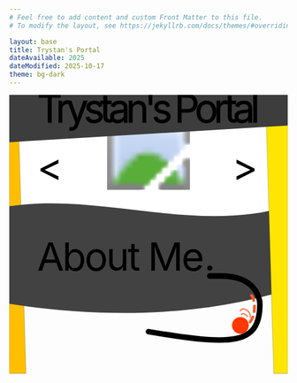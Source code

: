 ```yaml
---
# Feel free to add content and custom Front Matter to this file.
# To modify the layout, see https://jekyllrb.com/docs/themes/#overriding-theme-defaults

layout: base
title: Trystan's Portal
dateAvailable: 2025
dateModified: 2025-10-17
theme: bg-dark
---
```

<link href="{{site.baseurl}}/styles/svg.css" rel="stylesheet" type="text/css" />

<svg xmlns="http://www.w3.org/2000/svg" viewBox="0 0 100 200">
    <style>
        .index-title:hover {
            fill: url("#BackgroundGradient");
            font: bold 11px serif;
            cursor: grabbing;
        }
    </style>
    <defs>
        <radialGradient id="BackgroundGradient">
            <stop offset="0%" stop-color="#f0f598" />
            <stop offset="20%" stop-color="#f5ff32ff" />
            <stop offset="40%" stop-color="#f0f598" />
            <stop offset="60%" stop-color="#f5ff32ff" />
            <stop offset="80%" stop-color="#f0f598" />
            <stop offset="100%" stop-color="#f5ff32ff" />
        </radialGradient>
        <linearGradient id="HeaderUnderlineGradient" gradientTransform="rotate(90)">
            <stop offset="0%" stop-color="var(--index-header-color-light)" />
            <stop offset="30%" stop-color="var(--index-header-color-light)" />
            <stop offset="100%" stop-color="var(--index-header-color)" />
        </linearGradient>
    </defs>
    <!-- carousel 1 -->
    <g id="carousel">
        <rect id="carouselBackground" fill="white" width="100" height="34" x="0" y="11" />
        <g id="carouselSlides">
            <!--<a href="{{site.baseurl}}/"><image width="10" height="10" href="{{site.baseurl}}/images/website-icon.png"/></a>-->
            <image width="100" height="34" href="{{site.baseurl}}/images/index-page/WelcomeSlide.svg"/>
            <a href="{{site.baseurl}}/c-sharp">
                <image width="100" height="34" href="{{site.baseurl}}/images/index-page/CSharpSlide.svg"/>
            </a>
            <a href="{{site.baseurl}}/java">
                <image width="100" height="34" href="{{site.baseurl}}/images/index-page/JavaSlide.svg"/>
            </a>
        </g>
        <g id="carouselControls">
            <text textLength="5" text x="10" y="31" id="carouselControlLeft" class="carouselControl" direction="left"><</text>
            <text textLength="5" text x="80" y="31" id="carouselControlRight" class="carouselControl" direction="right">></text>
        </g>
    </g>
    <!-- left side -->
    <polygon  fill="#ffbf00ff" stroke="#00000030" stroke-width=".25" points="0,0 3,0 6,100 0,100" />
    <!-- section 1 -->
    <path d="M 0 40 C 33 35, 67 50, 100 40 L 100 70, C 67 80 33 80 0 75 Z"  fill="#424242ff" />
    <text textLength="60" text x="10" y="63" class="index-header">About Me</text>
    <text textLength="1" text x="70" y="63" class="index-header">.</text>
    <line x1="11" x2="47" y1="65" y2="65" stroke="var(--index-header-color-light)" stroke-linecap="round" stroke-width="2"/>
    <line x1="50" x2="69" y1="65" y2="65" stroke="var(--index-header-color-light)" stroke-linecap="round" stroke-width="2"/>
    <path d="M 72 65 L 76 65 C 90 65, 90 75, 90 75 C 90 90, 80 90, 50, 85" stroke="url(#HeaderUnderlineGradient)" stroke-linecap="round" stroke-width="2" fill="transparent"/>
    <path d="M 87 72 C 88 73, 89 78, 86.5 81.5" stroke="#ff582aff" fill="transparent" stroke-linecap="round" stroke-width="1" stroke-dasharray="2" />
    <path d="M 85.5 79.5 A 1 1.5 135 0 0 83.3787 78.7929" stroke="#ff8462ff" fill="transparent" stroke-linecap="round" stroke-width=".5"/>
    <path d="M 86.5 79.75 A 1.8 1.2 45 0 0 83 77.5066" stroke="#ff8462ff" fill="transparent" stroke-linecap="round" stroke-width=".5"/>
    <circle cx="83" cy="82.75" r="3" fill="#ff3700ff"/>
    <!-- right side -->
    <polygon  fill="#ffe600ff"  stroke="#00000030" stroke-width=".25" points="92,0 100,0 100,100 95,100" />
    <!-- title -->
    <polygon  fill="#3d3d3dff" points="0,0 100,0 100,11 0,17" />
    <text stroke="black" stroke-width=".15" textLength="80" text x="10" y="10" class="index-title">Trystan's Portal</text>
</svg>

<script type="module" src="{{site.baseurl}}/js/index/main.js"></script>